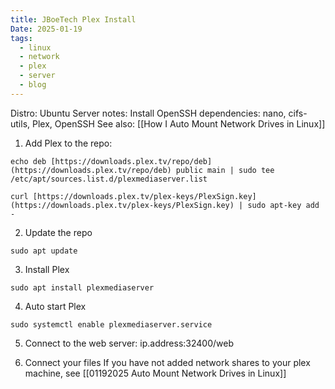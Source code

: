 ```yaml
---
title: JBoeTech Plex Install
Date: 2025-01-19
tags:
  - linux
  - network
  - plex
  - server
  - blog
---
```

Distro: Ubuntu Server
notes: Install OpenSSH
dependencies: nano, cifs-utils, Plex, OpenSSH
See also: [[How I Auto Mount Network Drives in Linux]]
1. Add Plex to the repo:
```
echo deb [https://downloads.plex.tv/repo/deb](https://downloads.plex.tv/repo/deb) public main | sudo tee /etc/apt/sources.list.d/plexmediaserver.list
```

```
curl [https://downloads.plex.tv/plex-keys/PlexSign.key](https://downloads.plex.tv/plex-keys/PlexSign.key) | sudo apt-key add -
```

2. Update the repo
```
sudo apt update
```

3. Install Plex
```
sudo apt install plexmediaserver
```

4. Auto start Plex
```
sudo systemctl enable plexmediaserver.service
```

5. Connect to the web server:
ip.address:32400/web

6. Connect your files
If you have not added network shares to your plex machine, see [[01192025 Auto Mount Network Drives in Linux]]
